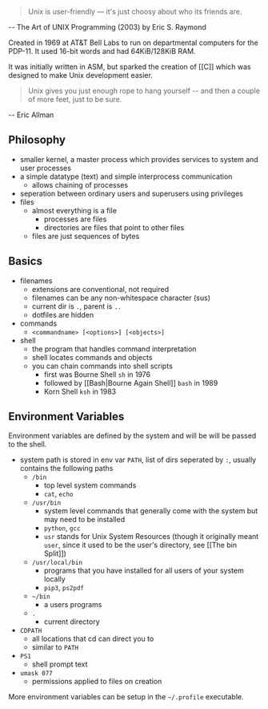 > Unix is user-friendly — it's just choosy about who its friends are.

-- The Art of UNIX Programming (2003) by Eric S. Raymond

Created in 1969 at AT&T Bell Labs to run on departmental computers for the PDP-11. It used 16-bit words and had 64KiB/128KiB RAM.

It was initially written in ASM, but sparked the creation of [[C]] which was designed to make Unix development easier.

> Unix gives you just enough rope to hang yourself -- and then a couple of more feet, just to be sure.

-- Eric Allman

## Philosophy

- smaller kernel, a master process which provides services to system and user processes
- a simple datatype (text) and simple interprocess communication
  - allows chaining of processes
- seperation between ordinary users and superusers using privileges
- files
  - almost everything is a file
    - processes are files
    - directories are files that point to other files
  - files are just sequences of bytes

## Basics

- filenames
  - extensions are conventional, not required
  - filenames can be any non-whitespace character (sus)
  - current dir is `.`, parent is `..`
  - dotfiles are hidden
- commands
  - `<commandname> [<options>] [<objects>]`
- shell
  - the program that handles command interpretation
  - shell locates commands and objects
  - you can chain commands into shell scripts
    - first was Bourne Shell `sh` in 1976
    - followed by [[Bash|Bourne Again Shell]] `bash` in 1989
    - Korn Shell `ksh` in 1983

## Environment Variables

Environment variables are defined by the system and will be will be passed to the shell.

- system path is stored in env var `PATH`, list of dirs seperated by `:`, usually contains the following paths
  - `/bin`
    - top level system commands
    - `cat`, `echo`
  - `/usr/bin`
    - system level commands that generally come with the system but may need to be installed
    - `python`, `gcc`
    - `usr` stands for Unix System Resources (though it originally meant `user`, since it used to be the user's directory, see [[The bin Split]])
  - `/usr/local/bin`
    - programs that you have installed for all users of your system locally
    - `pip3`, `ps2pdf`
  - `~/bin`
    - a users programs
  - `.`
    - current directory
- `CDPATH`
  - all locations that cd can direct you to
  - similar to `PATH`
- `PS1`
  - shell prompt text
- `umask 077`
  - permissions applied to files on creation

More environment variables can be setup in the `~/.profile` executable.
